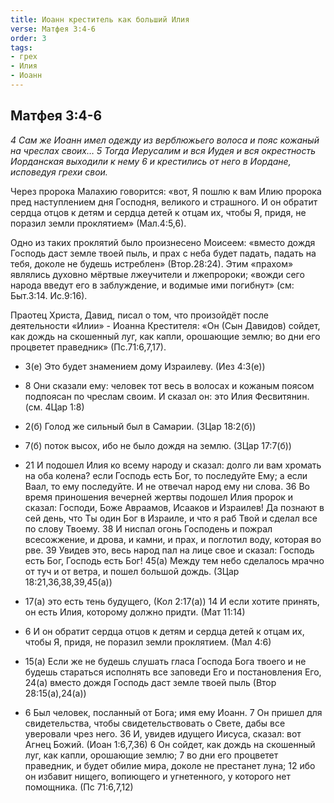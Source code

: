 ```yaml
---
title: Иоанн креститель как больший Илия
verse: Матфея 3:4-6
order: 3
tags: 
- грех
- Илия
- Иоанн
---
```

## Матфея 3:4-6

*4 Сам же Иоанн имел одежду из верблюжьего волоса и пояс кожаный на чреслах своих…  5 Тогда Иерусалим и вся Иудея и вся окрестность Иорданская выходили к нему 6 и крестились от него в Иордане, исповедуя грехи свои.*

Через пророка Малахию  говорится: «вот, Я пошлю к вам Илию пророка пред наступлением дня Господня, великого и страшного.  И он обратит сердца отцов к детям и сердца детей к отцам их, чтобы Я, придя, не поразил земли проклятием» (Мал.4:5,6). 

Одно из таких проклятий было произнесено Моисеем: «вместо дождя Господь даст земле твоей пыль, и прах с неба будет падать, падать на тебя, доколе не будешь истреблен» (Втор.28:24).  Этим «прахом» являлись духовно мёртвые лжеучители и лжепророки;  «вожди сего народа введут его в заблуждение, и водимые ими погибнут» (см: Быт.3:14. Ис.9:16). 

Праотец Христа, Давид, писал о том, что произойдёт после деятельности  «Илии» - Иоанна Крестителя: «Он (Сын Давидов) сойдет, как дождь на скошенный луг, как капли, орошающие землю;  во дни его процветет праведник» (Пс.71:6,7,17).

- 3(е) Это будет знамением дому Израилеву. (Иез 4:3(е))
- 8 Они сказали ему: человек тот весь в волосах и кожаным поясом подпоясан по чреслам своим. И сказал он: это Илия Фесвитянин. (см. 4Цар 1:8)
- 2(б) Голод же сильный был в Самарии. (3Цар 18:2(б))
- 7(б) поток высох, ибо не было дождя на землю. (3Цар 17:7(б))
- 21 И подошел Илия ко всему народу и сказал: долго ли вам хромать на оба колена? если Господь есть Бог, то последуйте Ему; а если Ваал, то ему последуйте. И не отвечал народ ему ни слова. 36 Во время приношения вечерней жертвы подошел Илия пророк и сказал: Господи, Боже Авраамов, Исааков и Израилев! Да познают в сей день, что Ты один Бог в Израиле, и что я раб Твой и сделал все по слову Твоему. 38 И ниспал огонь Господень и пожрал всесожжение, и дрова, и камни, и прах, и поглотил воду, которая во рве. 39 Увидев это, весь народ пал на лице свое и сказал: Господь есть Бог, Господь есть Бог! 45(а) Между тем небо сделалось мрачно от туч и от ветра, и пошел большой дождь. (3Цар 18:21,36,38,39,45(а))

- 17(а) это есть тень будущего, (Кол 2:17(а)) 14 И если хотите принять, он есть Илия, которому должно придти. (Мат 11:14)
- 6 И он обратит сердца отцов к детям и сердца детей к отцам их, чтобы Я, придя, не поразил земли проклятием. (Мал 4:6)
- 15(а) Если же не будешь слушать гласа Господа Бога твоего и не будешь стараться исполнять все заповеди Его и постановления Его, 24(а) вместо дождя Господь даст земле твоей пыль (Втор 28:15(а),24(а))
- 6 Был человек, посланный от Бога; имя ему Иоанн. 7 Он пришел для свидетельства, чтобы свидетельствовать о Свете, дабы все уверовали чрез него. 36 И, увидев идущего Иисуса, сказал: вот Агнец Божий. (Иоан 1:6,7,36) 6 Он сойдет, как дождь на скошенный луг, как капли, орошающие землю; 7 во дни его процветет праведник, и будет обилие мира, доколе не престанет луна; 12 ибо он избавит нищего, вопиющего и угнетенного, у которого нет помощника. (Пс 71:6,7,12)